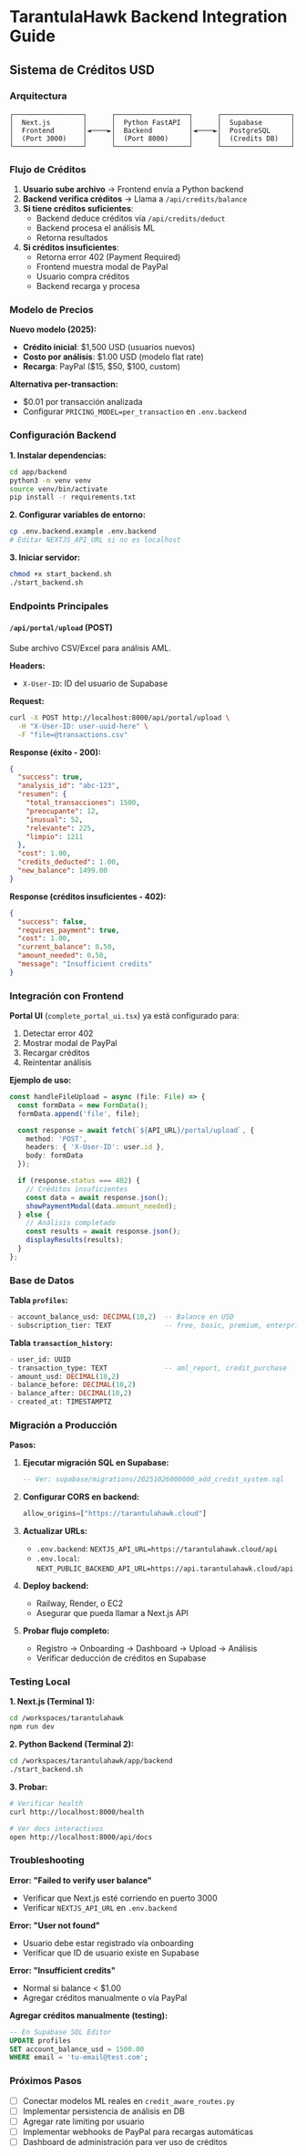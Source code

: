 # TarantulaHawk Backend Integration Guide

## Sistema de Créditos USD

### Arquitectura

```
┌─────────────────┐      ┌──────────────────┐      ┌─────────────────┐
│  Next.js        │      │  Python FastAPI  │      │  Supabase       │
│  Frontend       │◄────►│  Backend         │◄────►│  PostgreSQL     │
│  (Port 3000)    │      │  (Port 8000)     │      │  (Credits DB)   │
└─────────────────┘      └──────────────────┘      └─────────────────┘
```

### Flujo de Créditos

1. **Usuario sube archivo** → Frontend envía a Python backend
2. **Backend verifica créditos** → Llama a `/api/credits/balance`
3. **Si tiene créditos suficientes**:
   - Backend deduce créditos vía `/api/credits/deduct`
   - Backend procesa el análisis ML
   - Retorna resultados
4. **Si créditos insuficientes**:
   - Retorna error 402 (Payment Required)
   - Frontend muestra modal de PayPal
   - Usuario compra créditos
   - Backend recarga y procesa

### Modelo de Precios

**Nuevo modelo (2025):**
- **Crédito inicial**: $1,500 USD (usuarios nuevos)
- **Costo por análisis**: $1.00 USD (modelo flat rate)
- **Recarga**: PayPal ($15, $50, $100, custom)

**Alternativa per-transaction:**
- $0.01 por transacción analizada
- Configurar `PRICING_MODEL=per_transaction` en `.env.backend`

### Configuración Backend

**1. Instalar dependencias:**
```bash
cd app/backend
python3 -m venv venv
source venv/bin/activate
pip install -r requirements.txt
```

**2. Configurar variables de entorno:**
```bash
cp .env.backend.example .env.backend
# Editar NEXTJS_API_URL si no es localhost
```

**3. Iniciar servidor:**
```bash
chmod +x start_backend.sh
./start_backend.sh
```

### Endpoints Principales

#### `/api/portal/upload` (POST)
Sube archivo CSV/Excel para análisis AML.

**Headers:**
- `X-User-ID`: ID del usuario de Supabase

**Request:**
```bash
curl -X POST http://localhost:8000/api/portal/upload \
  -H "X-User-ID: user-uuid-here" \
  -F "file=@transactions.csv"
```

**Response (éxito - 200):**
```json
{
  "success": true,
  "analysis_id": "abc-123",
  "resumen": {
    "total_transacciones": 1500,
    "preocupante": 12,
    "inusual": 52,
    "relevante": 225,
    "limpio": 1211
  },
  "cost": 1.00,
  "credits_deducted": 1.00,
  "new_balance": 1499.00
}
```

**Response (créditos insuficientes - 402):**
```json
{
  "success": false,
  "requires_payment": true,
  "cost": 1.00,
  "current_balance": 0.50,
  "amount_needed": 0.50,
  "message": "Insufficient credits"
}
```

### Integración con Frontend

**Portal UI** (`complete_portal_ui.tsx`) ya está configurado para:
1. Detectar error 402
2. Mostrar modal de PayPal
3. Recargar créditos
4. Reintentar análisis

**Ejemplo de uso:**
```typescript
const handleFileUpload = async (file: File) => {
  const formData = new FormData();
  formData.append('file', file);

  const response = await fetch(`${API_URL}/portal/upload`, {
    method: 'POST',
    headers: { 'X-User-ID': user.id },
    body: formData
  });

  if (response.status === 402) {
    // Créditos insuficientes
    const data = await response.json();
    showPaymentModal(data.amount_needed);
  } else {
    // Análisis completado
    const results = await response.json();
    displayResults(results);
  }
};
```

### Base de Datos

**Tabla `profiles`:**
```sql
- account_balance_usd: DECIMAL(10,2)  -- Balance en USD
- subscription_tier: TEXT             -- free, basic, premium, enterprise
```

**Tabla `transaction_history`:**
```sql
- user_id: UUID
- transaction_type: TEXT              -- aml_report, credit_purchase
- amount_usd: DECIMAL(10,2)
- balance_before: DECIMAL(10,2)
- balance_after: DECIMAL(10,2)
- created_at: TIMESTAMPTZ
```

### Migración a Producción

**Pasos:**

1. **Ejecutar migración SQL en Supabase:**
   ```sql
   -- Ver: supabase/migrations/20251026000000_add_credit_system.sql
   ```

2. **Configurar CORS en backend:**
   ```python
   allow_origins=["https://tarantulahawk.cloud"]
   ```

3. **Actualizar URLs:**
   - `.env.backend`: `NEXTJS_API_URL=https://tarantulahawk.cloud/api`
   - `.env.local`: `NEXT_PUBLIC_BACKEND_API_URL=https://api.tarantulahawk.cloud/api`

4. **Deploy backend:**
   - Railway, Render, o EC2
   - Asegurar que pueda llamar a Next.js API

5. **Probar flujo completo:**
   - Registro → Onboarding → Dashboard → Upload → Análisis
   - Verificar deducción de créditos en Supabase

### Testing Local

**1. Next.js (Terminal 1):**
```bash
cd /workspaces/tarantulahawk
npm run dev
```

**2. Python Backend (Terminal 2):**
```bash
cd /workspaces/tarantulahawk/app/backend
./start_backend.sh
```

**3. Probar:**
```bash
# Verificar health
curl http://localhost:8000/health

# Ver docs interactivos
open http://localhost:8000/api/docs
```

### Troubleshooting

**Error: "Failed to verify user balance"**
- Verificar que Next.js esté corriendo en puerto 3000
- Verificar `NEXTJS_API_URL` en `.env.backend`

**Error: "User not found"**
- Usuario debe estar registrado vía onboarding
- Verificar que ID de usuario existe en Supabase

**Error: "Insufficient credits"**
- Normal si balance < $1.00
- Agregar créditos manualmente o vía PayPal

**Agregar créditos manualmente (testing):**
```sql
-- En Supabase SQL Editor
UPDATE profiles 
SET account_balance_usd = 1500.00 
WHERE email = 'tu-email@test.com';
```

### Próximos Pasos

- [ ] Conectar modelos ML reales en `credit_aware_routes.py`
- [ ] Implementar persistencia de análisis en DB
- [ ] Agregar rate limiting por usuario
- [ ] Implementar webhooks de PayPal para recargas automáticas
- [ ] Dashboard de administración para ver uso de créditos
